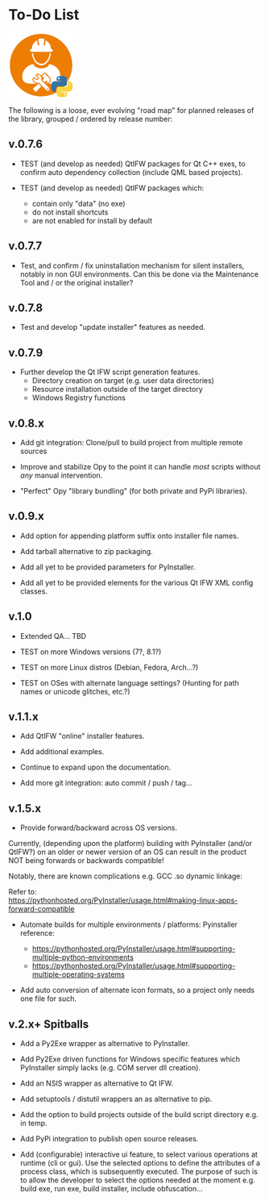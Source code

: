 # To-Do List 
![distbuilder logo](https://raw.githubusercontent.com/BuvinJT/distbuilder/master/docs/img/distbuilder128.png)
 
 The following is a loose, ever evolving "road map" for planned releases of the library, 
 grouped / ordered by release number:
 
## v.0.7.6

* TEST (and develop as needed) QtIFW packages for Qt C++ exes, 
to confirm auto dependency collection (include QML based projects).

* TEST (and develop as needed) QtIFW packages which: 
	* contain only "data" (no exe)
	* do not install shortcuts
	* are not enabled for install by default

## v.0.7.7

* Test, and confirm / fix uninstallation mechanism for silent installers,
notably in non GUI environments. Can this be done via the Maintenance Tool
and / or the original installer?

## v.0.7.8

* Test and develop "update installer" features as needed.
   
## v.0.7.9

* Further develop the Qt IFW script generation features.
	* Directory creation on target (e.g. user data directories)		
	* Resource installation outside of the target directory
	* Windows Registry functions     

## v.0.8.x

* Add git integration: Clone/pull to build project from multiple remote sources
			
* Improve and stabilize Opy to the point it can handle *most* scripts without *any*
manual intervention. 
   
* "Perfect" Opy "library bundling" (for both private and PyPi libraries). 

## v.0.9.x

* Add option for appending platform suffix onto installer file names. 

* Add tarball alternative to zip packaging.

* Add all yet to be provided parameters for PyInstaller.  

* Add all yet to be provided elements for the various Qt IFW XML config classes.  

## v.1.0

* Extended QA... TBD

* TEST on more Windows versions (7?, 8.1?)

* TEST on more Linux distros (Debian, Fedora, Arch...?)

* TEST on OSes with alternate language settings? (Hunting for path names or unicode glitches, etc.?) 

## v.1.1.x 

* Add QtIFW "online" installer features.

* Add additional examples.

* Continue to expand upon the documentation.

* Add more git integration: auto commit / push / tag...

## v.1.5.x

* Provide forward/backward across OS versions.

Currently, (depending upon the platform) building with PyInstaller (and/or QtIFW?) 
on an older or newer version of an OS can result in the product NOT being forwards 
or backwards compatible!  

Notably, there are known complications e.g. GCC .so dynamic linkage:
   
   Refer to:    
   https://pythonhosted.org/PyInstaller/usage.html#making-linux-apps-forward-compatible

* Automate builds for multiple environments / platforms:
   Pyinstaller reference:
	* https://pythonhosted.org/PyInstaller/usage.html#supporting-multiple-python-environments 
	* https://pythonhosted.org/PyInstaller/usage.html#supporting-multiple-operating-systems

* Add auto conversion of alternate icon formats, so a project only needs one file for such.

## v.2.x+ Spitballs 		

* Add a Py2Exe wrapper as alternative to PyInstaller.

* Add Py2Exe driven functions for Windows specific features 
which PyInstaller simply lacks (e.g. COM server dll creation).

* Add an NSIS wrapper as alternative to Qt IFW.

* Add setuptools / distutil wrappers an as alternative to pip.  

* Add the option to build projects outside of the build script directory 
e.g. in temp.  

* Add PyPi integration to publish open source releases.
  
* Add (configurable) interactive ui feature, to select various 
operations at runtime (cli or gui).  Use the selected options
to define the attributes of a process class, which is subsequently
executed.  The purpose of such is to allow the developer to
select the options needed at the moment e.g. build exe, run exe, 
build installer, include obfuscation...
